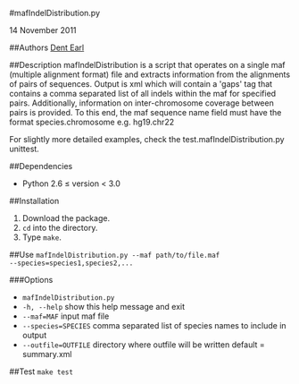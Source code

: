 #mafIndelDistribution.py

14 November 2011

##Authors
[Dent Earl](https://github.com/dentearl/)

##Description
mafIndelDistribution is a script that operates on a single maf
(multiple alignment format) file and extracts information from
the alignments of pairs of sequences. Output is xml which will
contain a 'gaps' tag that contains a comma separated list of all
indels within the maf for specified pairs. Additionally, 
information on inter-chromosome coverage between pairs is 
provided. To this end, the maf sequence name field must have the
format
species.chromosome
e.g.
hg19.chr22

For slightly more detailed examples, check the 
test.mafIndelDistribution.py unittest.

##Dependencies
* Python 2.6 &le; version &lt; 3.0

##Installation
1. Download the package.
2. <code>cd</code> into the directory.
3. Type <code>make</code>.

##Use
<code>mafIndelDistribution.py --maf path/to/file.maf --species=species1,species2,...</code>

###Options
* <code>mafIndelDistribution.py</code>
* <code>-h, --help</code>         show this help message and exit
* <code>--maf=MAF</code>          input maf file
* <code>--species=SPECIES</code>  comma separated list of species names to include in output
* <code>--outfile=OUTFILE</code>  directory where outfile will be written default = summary.xml

##Test
<code>make test</code>
